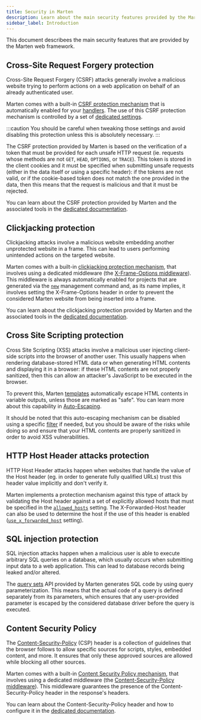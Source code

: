 ```yaml
---
title: Security in Marten
description: Learn about the main security features provided by the Marten framework.
sidebar_label: Introduction
---
```


This document describees the main security features that are provided by the Marten web framework.

## Cross-Site Request Forgery protection

Cross-Site Request Forgery (CSRF) attacks generally involve a malicious website trying to perform actions on a web application on behalf of an already authenticated user.

Marten comes with a built-in [CSRF protection mechanism](./csrf.md) that is automatically enabled for your [handlers](../handlers-and-http.mdx). The use of this CSRF protection mechanism is controlled by a set of [dedicated settings](../development/reference/settings.md#csrf-settings).

:::caution
You should be careful when tweaking those settings and avoid disabling this protection unless this is absolutely necessary.
:::

The CSRF protection provided by Marten is based on the verification of a token that must be provided for each unsafe HTTP request (ie. requests whose methods are not `GET`, `HEAD`, `OPTIONS`, or `TRACE`). This token is stored in the client cookies and it must be specified when submitting unsafe requests (either in the data itself or using a specific header): if the tokens are not valid, or if the cookie-based token does not match the one provided in the data, then this means that the request is malicious and that it must be rejected.

You can learn about the CSRF protection provided by Marten and the associated tools in the [dedicated documentation](./csrf.md).

## Clickjacking protection

Clickjacking attacks involve a malicious website embedding another unprotected website in a frame. This can lead to users performing unintended actions on the targeted website.

Marten comes with a built-in [clickjacking protection mechanism](./clickjacking.md), that involves using a dedicated middleware (the [X-Frame-Options middleware](../handlers-and-http/reference/middlewares.md#x-frame-options-middleware)). This middleware is always automatically enabled for projects that are generated via the [`new`](../development/reference/management-commands.md#new) management command and, as its name implies, it involves setting the X-Frame-Options header in order to prevent the considered Marten website from being inserted into a frame.

You can learn about the clickjacking protection provided by Marten and the associated tools in the [dedicated documentation](./clickjacking.md).

## Cross Site Scripting protection

Cross Site Scripting (XSS) attacks involve a malicious user injecting client-side scripts into the browser of another user. This usually happens when rendering database-stored HTML data or when generating HTML contents and displaying it in a browser: if these HTML contents are not properly sanitized, then this can allow an attacker's JavaScript to be executed in the browser.

To prevent this, Marten [templates](../templates.mdx) automatically escape HTML contents in variable outputs, unless those are marked as "safe". You can learn more about this capability in [Auto-Escaping](../templates/introduction.md#auto-escaping).

It should be noted that this auto-escaping mechanism can be disabled using a specific [filter](../templates/reference/filters.md#safe) if needed, but you should be aware of the risks while doing so and ensure that your HTML contents are properly sanitized in order to avoid XSS vulnerabilities.

## HTTP Host Header attacks protection

HTTP Host Header attacks happen when websites that handle the value of the Host header (eg. in order to generate fully qualified URLs) trust this header value implicitly and don't verify it.

Marten implements a protection mechanism against this type of attack by validating the Host header against a set of explicitly allowed hosts that must be specified in the [`allowed_hosts`](../development/reference/settings.md#allowed_hosts) setting. The X-Forwarded-Host header can also be used to determine the host if the use of this header is enabled ([`use_x_forwarded_host`](../development/reference/settings.md#use_x_forwarded_host) setting).

## SQL injection protection

SQL injection attacks happen when a malicious user is able to execute arbitrary SQL queries on a database, which usually occurs when submitting input data to a web application. This can lead to database records being leaked and/or altered.

The [query sets](../models-and-databases/queries.md) API provided by Marten generates SQL code by using query parameterization. This means that the actual code of a query is defined separately from its parameters, which ensures that any user-provided parameter is escaped by the considered database driver before the query is executed.

## Content Security Policy

The [Content-Security-Policy](https://developer.mozilla.org/en-US/docs/Web/HTTP/CSP) (CSP) header is a collection of guidelines that the browser follows to allow specific sources for scripts, styles, embedded content, and more. It ensures that only these approved sources are allowed while blocking all other sources.

Marten comes with a built-in [Content Security Policy mechanism](./content-security-policy.md), that involves using a dedicated middleware (the [Content-Security-Policy middleware](../handlers-and-http/reference/middlewares.md#content-security-policy-middleware)). This middleware guarantees the presence of the Content-Security-Policy header in the response's headers.

You can learn about the Content-Security-Policy header and how to configure it in the [dedicated documentation](./content-security-policy.md).
